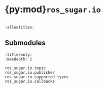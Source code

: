 # {py:mod}`ros_sugar.io`

```{py:module} ros_sugar.io
```

```{autodoc2-docstring} ros_sugar.io
:allowtitles:
```

## Submodules

```{toctree}
:titlesonly:
:maxdepth: 1

ros_sugar.io.topic
ros_sugar.io.publisher
ros_sugar.io.supported_types
ros_sugar.io.callbacks
```
